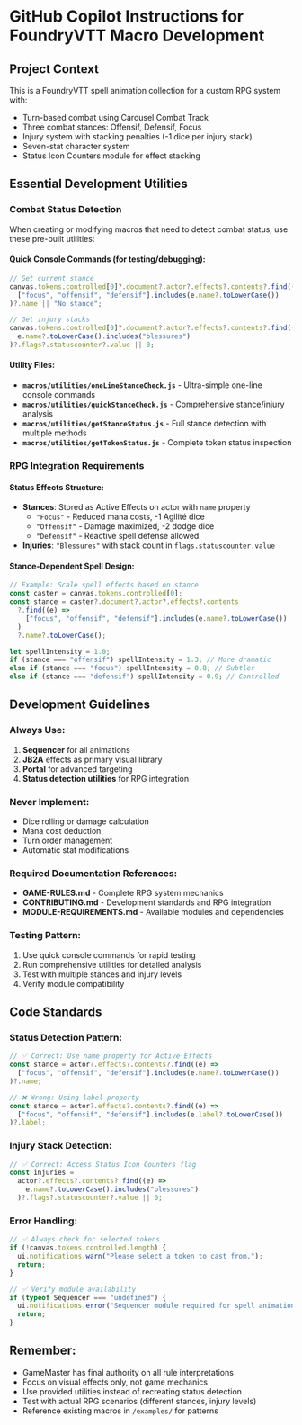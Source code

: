 # GitHub Copilot Instructions for FoundryVTT Macro Development

## Project Context

This is a FoundryVTT spell animation collection for a custom RPG system with:

- Turn-based combat using Carousel Combat Track
- Three combat stances: Offensif, Defensif, Focus
- Injury system with stacking penalties (-1 dice per injury stack)
- Seven-stat character system
- Status Icon Counters module for effect stacking

## Essential Development Utilities

### Combat Status Detection

When creating or modifying macros that need to detect combat status, use these pre-built utilities:

#### Quick Console Commands (for testing/debugging):

```javascript
// Get current stance
canvas.tokens.controlled[0]?.document?.actor?.effects?.contents?.find((e) =>
  ["focus", "offensif", "defensif"].includes(e.name?.toLowerCase())
)?.name || "No stance";

// Get injury stacks
canvas.tokens.controlled[0]?.document?.actor?.effects?.contents?.find((e) =>
  e.name?.toLowerCase().includes("blessures")
)?.flags?.statuscounter?.value || 0;
```

#### Utility Files:

- **`macros/utilities/oneLineStanceCheck.js`** - Ultra-simple one-line console commands
- **`macros/utilities/quickStanceCheck.js`** - Comprehensive stance/injury analysis
- **`macros/utilities/getStanceStatus.js`** - Full stance detection with multiple methods
- **`macros/utilities/getTokenStatus.js`** - Complete token status inspection

### RPG Integration Requirements

#### Status Effects Structure:

- **Stances**: Stored as Active Effects on actor with `name` property
  - `"Focus"` - Reduced mana costs, -1 Agilité dice
  - `"Offensif"` - Damage maximized, -2 dodge dice
  - `"Defensif"` - Reactive spell defense allowed
- **Injuries**: `"Blessures"` with stack count in `flags.statuscounter.value`

#### Stance-Dependent Spell Design:

```javascript
// Example: Scale spell effects based on stance
const caster = canvas.tokens.controlled[0];
const stance = caster?.document?.actor?.effects?.contents
  ?.find((e) =>
    ["focus", "offensif", "defensif"].includes(e.name?.toLowerCase())
  )
  ?.name?.toLowerCase();

let spellIntensity = 1.0;
if (stance === "offensif") spellIntensity = 1.3; // More dramatic
else if (stance === "focus") spellIntensity = 0.8; // Subtler
else if (stance === "defensif") spellIntensity = 0.9; // Controlled
```

## Development Guidelines

### Always Use:

1. **Sequencer** for all animations
2. **JB2A** effects as primary visual library
3. **Portal** for advanced targeting
4. **Status detection utilities** for RPG integration

### Never Implement:

- Dice rolling or damage calculation
- Mana cost deduction
- Turn order management
- Automatic stat modifications

### Required Documentation References:

- **GAME-RULES.md** - Complete RPG system mechanics
- **CONTRIBUTING.md** - Development standards and RPG integration
- **MODULE-REQUIREMENTS.md** - Available modules and dependencies

### Testing Pattern:

1. Use quick console commands for rapid testing
2. Run comprehensive utilities for detailed analysis
3. Test with multiple stances and injury levels
4. Verify module compatibility

## Code Standards

### Status Detection Pattern:

```javascript
// ✅ Correct: Use name property for Active Effects
const stance = actor?.effects?.contents?.find((e) =>
  ["focus", "offensif", "defensif"].includes(e.name?.toLowerCase())
)?.name;

// ❌ Wrong: Using label property
const stance = actor?.effects?.contents?.find((e) =>
  ["focus", "offensif", "defensif"].includes(e.label?.toLowerCase())
)?.label;
```

### Injury Stack Detection:

```javascript
// ✅ Correct: Access Status Icon Counters flag
const injuries =
  actor?.effects?.contents?.find((e) =>
    e.name?.toLowerCase().includes("blessures")
  )?.flags?.statuscounter?.value || 0;
```

### Error Handling:

```javascript
// ✅ Always check for selected tokens
if (!canvas.tokens.controlled.length) {
  ui.notifications.warn("Please select a token to cast from.");
  return;
}

// ✅ Verify module availability
if (typeof Sequencer === "undefined") {
  ui.notifications.error("Sequencer module required for spell animations.");
  return;
}
```

## Remember:

- GameMaster has final authority on all rule interpretations
- Focus on visual effects only, not game mechanics
- Use provided utilities instead of recreating status detection
- Test with actual RPG scenarios (different stances, injury levels)
- Reference existing macros in `/examples/` for patterns
